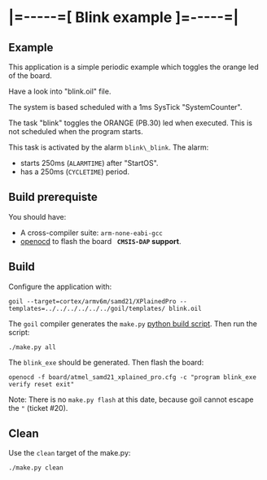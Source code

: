 # |=-----=[ Blink example ]=-----=|

## Example
This application is a simple periodic example which toggles the orange led of the board.

Have a look into "blink.oil" file.

The system is based scheduled with a 1ms SysTick "SystemCounter".

The task "blink" toggles the ORANGE (PB.30) led when executed.
This is not scheduled when the program starts.

This task is activated by the alarm `blink\_blink`. The alarm:

 * starts 250ms (`ALARMTIME`) after "StartOS".
 * has a 250ms (`CYCLETIME`) period.

## Build prerequiste

You should have: 

 * A cross-compiler suite: `arm-none-eabi-gcc`
 * [openocd](http://openocd.org/) to flash the board **` CMSIS-DAP` support**.


## Build

Configure the application with: 

```
goil --target=cortex/armv6m/samd21/XPlainedPro --templates=../../../../../../goil/templates/ blink.oil
```

The `goil` compiler generates the `make.py` [python build script](https://github.com/TrampolineRTOS/trampoline/wiki/Application-Build-system). Then run the script:

```
./make.py all
```

The `blink_exe` should be generated. Then flash the board:

```
openocd -f board/atmel_samd21_xplained_pro.cfg -c "program blink_exe verify reset exit"
```

Note: There is no `make.py flash` at this date, because goil cannot escape the `"` (ticket #20).

## Clean

Use the `clean` target of the make.py:

```
./make.py clean
```